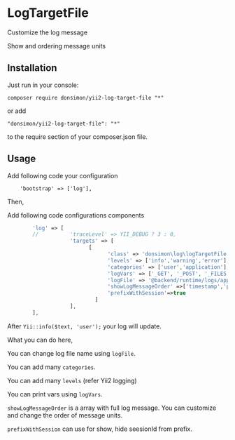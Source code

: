 # LogTargetFile

Customize the log message

Show and ordering message units


Installation
--

Just run in your console:

    composer require donsimon/yii2-log-target-file "*"

or add 

    "donsimon/yii2-log-target-file": "*"

to the require section of your composer.json file.

Usage
--

Add following code your configuration

        'bootstrap' => ['log'],

Then,
 
Add following code configurations components
```php
        'log' => [
        //          'traceLevel' => YII_DEBUG ? 3 : 0,
                    'targets' => [
                          [  
                                'class' => 'donsimon\log\logTargetFile',  
                                'levels' => ['info','warning','error'],
                                'categories' => ['user','application'],
                                'logVars' => ['_GET', '_POST', '_FILES', '_COOKIE', '_SESSION', '_SERVER']
                                'logFile' => '@backend/runtime/logs/appAndUser.log',
                                'showLogMessageOrder' =>['timestamp','prefix','level','category','message']
                                'prefixWithSession'=>true
                            ]
                    ],
        ],
```
After `Yii::info($text, 'user');` your log will update.

What you can do here,

You can change log file name using `logFile`.

You can add many `categories`.

You can add many `levels` (refer Yii2 logging)

You can print vars using `logVars`.

`showLogMessageOrder` is a array with full log message. You can customize and change the order of message units. 

`prefixWithSession` can use for show, hide seesionId from prefix. 
 

